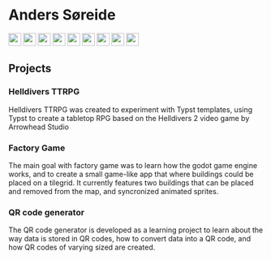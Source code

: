 <h1>Anders Søreide</h1>
<img height=25 src="https://cdn.jsdelivr.net/gh/devicons/devicon@latest/icons/c/c-original.svg" />
<img height=25 src="https://cdn.jsdelivr.net/gh/devicons/devicon@latest/icons/csharp/csharp-original.svg" />
<img height=25 src="https://cdn.jsdelivr.net/gh/devicons/devicon@latest/icons/rust/rust-original.svg" />
<img height=25 src="https://cdn.jsdelivr.net/gh/devicons/devicon@latest/icons/python/python-original.svg" />
<img height=25 src="https://cdn.jsdelivr.net/gh/devicons/devicon@latest/icons/mariadb/mariadb-original.svg" />
<img height=25 src="https://cdn.jsdelivr.net/gh/devicons/devicon@latest/icons/sqlite/sqlite-original.svg" />
<img height=25 src="https://cdn.jsdelivr.net/gh/devicons/devicon@latest/icons/javascript/javascript-original.svg" />
<img height=25 src="https://cdn.jsdelivr.net/gh/devicons/devicon@latest/icons/azure/azure-original.svg" />
<img height=25 src="https://cdn.jsdelivr.net/gh/devicons/devicon@latest/icons/docker/docker-original.svg" />


<h2> Projects </h2>


<h3> Helldivers TTRPG </h3>
<p>
Helldivers TTRPG was created to experiment with Typst templates, 
using Typst to create a tabletop RPG based on the Helldivers 2 video game by Arrowhead Studio
</p>


<h3> Factory Game </h3>
<p>
The main goal with factory game was to learn how the godot game engine works, and to create a small game-like app that where buildings could be placed on a tilegrid.
It currently features two buildings that can be placed and removed from the map, and syncronized animated sprites.
</p>


<h3> QR code generator </h3>
<p>
The QR code generator is developed as a learning project to learn about the way data is stored in QR codes, how to convert data into a QR code, and how QR codes of varying sized are created.
</p>
